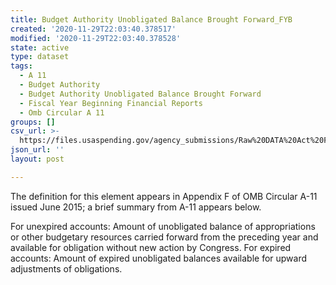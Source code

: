 ```yaml
---
title: Budget Authority Unobligated Balance Brought Forward_FYB
created: '2020-11-29T22:03:40.378517'
modified: '2020-11-29T22:03:40.378528'
state: active
type: dataset
tags:
  - A 11
  - Budget Authority
  - Budget Authority Unobligated Balance Brought Forward
  - Fiscal Year Beginning Financial Reports
  - Omb Circular A 11
groups: []
csv_url: >-
  https://files.usaspending.gov/agency_submissions/Raw%20DATA%20Act%20Files/index.html
json_url: ''
layout: post

---
```

The definition for this element appears in Appendix F of OMB Circular A-11 issued June 2015; a brief summary from A-11 appears below.

For unexpired accounts: Amount of unobligated balance of appropriations or other budgetary resources carried forward from the preceding year and available for obligation without new action by Congress. For expired accounts: Amount of expired unobligated balances available for upward adjustments of obligations. 
